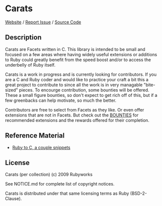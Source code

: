 # Carats

[Website](http://rubyworks.github.com/carats) /
[Report Issue](http://github.com/rubyworks/carats/issues) /
[Source Code](http://github.com/rubyworks/carats)


## Description

Carats are Facets written in C. This library is intended to be small
and focused on a few areas where having widely useful extensions
or additions to Ruby could greatly benefit from the speed boost
and/or to access the underbelly of Ruby itself.

Carats is a work in progress and is currently looking for contributors.
If you are a C and Ruby coder and would like to practice your craft
a bit this a great project to contribute to since all the work is in
very managable "bite-sized" pieces. To encourge contribution, some
bounties will be offered. These a small figure bounties, so don't expect 
to get rich off of this, but if a few greenbacks can help motivate, 
so much the better.

Contributors are free to select from Facets as they like. Or even offer
extensions that are not in Facets. But check out the [BOUNTIES](https://github.com/rubyworks/carats/wiki/Bounties)
for recommended extensions and the rewards offered for their completion.


## Reference Material

* [Ruby to C, a couple snippets](http://macournoyer.wordpress.com/2008/04/16/ruby-to-c-a-couple-snippets)


## License

Carats (per collection) (c) 2009 Rubyworks

See NOTICE.md for complete list of copyright notices.

Carats is distributed under that same licensing terms as Ruby (BSD-2-Clause).
